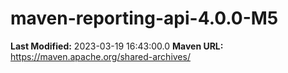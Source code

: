 # maven-reporting-api-4.0.0-M5

**Last Modified:** 2023-03-19 16:43:00.0
**Maven URL:** https://maven.apache.org/shared-archives/
